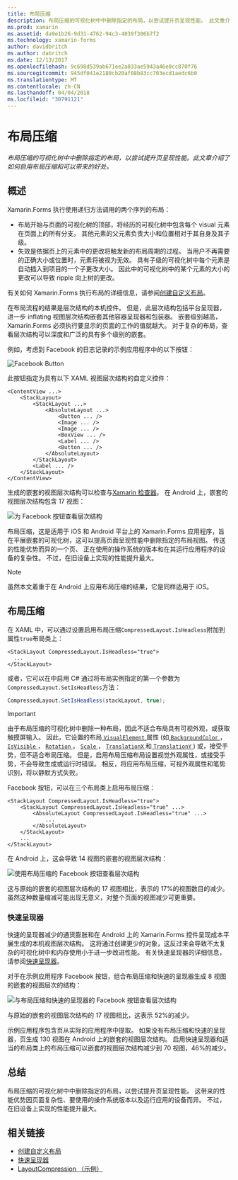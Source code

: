 ```yaml
---
title: 布局压缩
description: 布局压缩的可视化树中中删除指定的布局，以尝试提升页呈现性能。 此文章介绍了如何启用布局压缩和可以带来的好处。
ms.prod: xamarin
ms.assetid: da9e1b26-9d31-4762-94c3-4039f306b7f2
ms.technology: xamarin-forms
author: davidbritch
ms.author: dabritch
ms.date: 12/13/2017
ms.openlocfilehash: 9c698d539ab671ee2a033ae5943a46e0cc870f76
ms.sourcegitcommit: 945df041e2180cb20af08b83cc703ecd1aedc6b0
ms.translationtype: MT
ms.contentlocale: zh-CN
ms.lasthandoff: 04/04/2018
ms.locfileid: "30791121"
---
```

# <a name="layout-compression"></a>布局压缩

_布局压缩的可视化树中中删除指定的布局，以尝试提升页呈现性能。此文章介绍了如何启用布局压缩和可以带来的好处。_

## <a name="overview"></a>概述

Xamarin.Forms 执行使用递归方法调用的两个序列的布局：

- 布局开始与页面的可视化树的顶部，将经历的可视化树中包含每个 visual 元素在页面上的所有分支。 其他元素的父元素负责大小和位置相对于其自身及其子级。
- 失效是依据页上的元素中的更改将触发新的布局周期的过程。 当用户不再需要的正确大小或位置时，元素将被视为无效。 具有子级的可视化树中每个元素是自动插入到项目的一个子更改大小。 因此中的可视化树中的某个元素的大小的更改可以导致 ripple 向上树的更改。

有关如何 Xamarin.Forms 执行布局的详细信息，请参阅[创建自定义布局](~/xamarin-forms/user-interface/layouts/custom.md)。

在布局流程的结果是层次结构的本机控件。 但是，此层次结构包括平台呈现器，进一步 inflating 视图层次结构嵌套其他容器呈现器和包装器。 嵌套级别越高，Xamarin.Forms 必须执行要显示的页面的工作的值就越大。 对于复杂的布局，查看层次结构可以深度和广泛的具有多个级别的嵌套。

例如，考虑到 Facebook 的日志记录的示例应用程序中的以下按钮：

![](layout-compression-images/facebook-button.png "Facebook Button")

此按钮指定为具有以下 XAML 视图层次结构的自定义控件：

```xaml
<ContentView ...>
    <StackLayout>
        <StackLayout ...>
            <AbsoluteLayout ...>
                <Button ... />    
                <Image ... />
                <Image ... />
                <BoxView ... />
                <Label ... />
                <Button ... />
            </AbsoluteLayout>
        </StackLayout>
        <Label ... />
    </StackLayout>    
</ContentView>
```

生成的嵌套的视图层次结构可以检查与[Xamarin 检查器](~/tools/inspector/index.md)。 在 Android 上，嵌套的视图层次结构包含 17 视图：

![](layout-compression-images/no-compression.png "为 Facebook 按钮查看层次结构")

布局压缩，这是适用于 iOS 和 Android 平台上的 Xamarin.Forms 应用程序，旨在平展嵌套的可视化树，这可以提高页面呈现性能中删除指定的布局视图。 传送的性能优势而异的一个页、 正在使用的操作系统的版本和在其运行应用程序的设备的复杂性。 不过，在旧设备上实现的性能提升最大。

> [!NOTE]
> 虽然本文着重于在 Android 上应用布局压缩的结果，它是同样适用于 iOS。

## <a name="layout-compression"></a>布局压缩

在 XAML 中，可以通过设置启用布局压缩`CompressedLayout.IsHeadless`附加到属性`true`布局类上：

```xaml
<StackLayout CompressedLayout.IsHeadless="true">
  ...
</StackLayout>   
```

或者，它可以在中启用 C# 通过将布局实例指定的第一个参数为`CompressedLayout.SetIsHeadless`方法：

```csharp
CompressedLayout.SetIsHeadless(stackLayout, true);
```

> [!IMPORTANT]
> 由于布局压缩的可视化树中删除一种布局，因此不适合布局具有可视外观，或获取触摸屏输入。 因此，它设置的布局[ `VisualElement` ](https://developer.xamarin.com/api/type/Xamarin.Forms.VisualElement/)属性 (如[ `BackgroundColor` ](https://developer.xamarin.com/api/property/Xamarin.Forms.VisualElement.BackgroundColor/)， [ `IsVisible` ](https://developer.xamarin.com/api/property/Xamarin.Forms.VisualElement.IsVisible/)， [ `Rotation` ](https://developer.xamarin.com/api/property/Xamarin.Forms.VisualElement.Rotation/)， [ `Scale` ](https://developer.xamarin.com/api/property/Xamarin.Forms.VisualElement.Scale/)， [ `TranslationX` ](https://developer.xamarin.com/api/property/Xamarin.Forms.VisualElement.TranslationX/)和[ `TranslationY` ](https://developer.xamarin.com/api/property/Xamarin.Forms.VisualElement.TranslationY/)) 或，接受手势，但不适合布局压缩。 但是，启用布局压缩布局设置视觉外观属性，或接受手势，不会导致生成或运行时错误。 相反，将应用布局压缩，可视外观属性和笔势识别，将以静默方式失败。

Facebook 按钮，可以在三个布局类上启用布局压缩：

```xaml
<StackLayout CompressedLayout.IsHeadless="true">
    <StackLayout CompressedLayout.IsHeadless="true" ...>
        <AbsoluteLayout CompressedLayout.IsHeadless="true" ...>
            ...
        </AbsoluteLayout>
    </StackLayout>
    ...
</StackLayout>  
```

在 Android 上，这会导致 14 视图的嵌套的视图层次结构：

![](layout-compression-images/layout-compression.png "使用布局压缩的 Facebook 按钮查看层次结构")

这与原始的嵌套的视图层次结构的 17 视图相比，表示的 17%的视图数目的减少。 虽然这种数量缩减可能出现无意义，对整个页面的视图减少可更重要。

### <a name="fast-renderers"></a>快速呈现器

快速的呈现器减少的通货膨胀和在 Android 上的 Xamarin.Forms 控件呈现成本平展生成的本机视图层次结构。 这将通过创建更少的对象，这反过来会导致不太复杂的可视化树中和内存使用小于进一步改进性能。 有关快速呈现器的详细信息，请参阅[快速呈现器](~/xamarin-forms/internals/fast-renderers.md)。

对于在示例应用程序 Facebook 按钮，组合布局压缩和快速的呈现器生成 8 视图的嵌套的视图层次的结构：

![](layout-compression-images/layout-compression-with-fast-renderers.png "与布局压缩和快速的呈现器的 Facebook 按钮查看层次结构")

与原始的嵌套的视图层次结构的 17 视图相比，这表示 52%的减少。

示例应用程序包含页从实际的应用程序中提取。 如果没有布局压缩和快速的呈现器，页生成 130 视图在 Android 上的嵌套的视图层次结构。 启用快速呈现器和适当的布局类上的布局压缩可以嵌套的视图层次结构减少到 70 视图，46%的减少。

## <a name="summary"></a>总结

布局压缩的可视化树中中删除指定的布局，以尝试提升页呈现性能。 这带来的性能优势因页面复杂性、要使用的操作系统版本以及运行应用的设备而异。 不过，在旧设备上实现的性能提升最大。


## <a name="related-links"></a>相关链接

- [创建自定义布局](~/xamarin-forms/user-interface/layouts/custom.md)
- [快速呈现器](~/xamarin-forms/internals/fast-renderers.md)
- [LayoutCompression （示例）](https://developer.xamarin.com/samples/xamarin-forms/userinterface/layoutcompression/)

